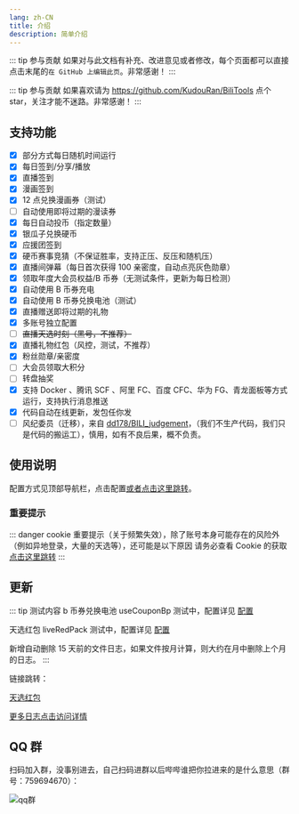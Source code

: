 ```yaml
---
lang: zh-CN
title: 介绍
description: 简单介绍
---
```


::: tip 参与贡献
如果对与此文档有补充、改进意见或者修改，每个页面都可以直接点击末尾的`在 GitHub 上编辑此页`。非常感谢！
:::

::: tip 参与贡献
如果喜欢请为 <https://github.com/KudouRan/BiliTools> 点个 star，关注才能不迷路。非常感谢！
:::

## 支持功能 <Badge v-if="isRefreshed" type="tip" :text="`版本${tagName}`" vertical="top" />

- [x] 部分方式每日随机时间运行 <Badge type="tip" text="推荐" vertical="middle" />
- [x] 每日签到/分享/播放
- [x] 直播签到
- [x] 漫画签到
- [x] 12 点兑换漫画券（测试）
- [ ] 自动使用即将过期的漫读券
- [x] 每日自动投币（指定数量）
- [x] 银瓜子兑换硬币
- [x] 应援团签到
- [x] 硬币赛事竞猜（不保证胜率，支持正压、反压和随机压）
- [x] 直播间弹幕（每日首次获得 100 亲密度，自动点亮灰色勋章）
- [x] 领取年度大会员权益/B 币券（无测试条件，更新为每日检测）
- [x] 自动使用 B 币券充电
- [x] 自动使用 B 币券兑换电池（测试）
- [x] 直播赠送即将过期的礼物
- [x] 多账号独立配置
- [ ] ~~直播天选时刻（黑号，不推荐）~~ <Badge type="warning" text="慎用" vertical="middle" />
- [x] 直播礼物红包（风控，测试，不推荐） <Badge type="warning" text="慎用" vertical="middle" />
- [x] 粉丝勋章/亲密度
- [ ] 大会员领取大积分 <Badge type="warning" text="新增" vertical="middle" />
- [ ] 转盘抽奖 <Badge type="warning" text="新增" vertical="middle" />
- [x] 支持 Docker 、腾讯 SCF 、阿里 FC、百度 CFC、华为 FG、青龙面板等方式运行，支持执行消息推送
- [x] 代码自动在线更新，发包任你发 <Badge type="tip" text="推荐" vertical="middle" />
- [ ] 风纪委员（迁移），来自 [dd178/BILI_judgement](https://github.com/dd178/BILI_judgement/blob/master/judgement.py)，（我们不生产代码，我们只是代码的搬运工），慎用，如有不良后果，概不负责。

## 使用说明

配置方式见顶部导航栏，点击配置[或者点击这里跳转](../config/)。

### 重要提示

::: danger cookie 重要提示（关于频繁失效），除了账号本身可能存在的风险外（例如异地登录，大量的天选等），还可能是以下原因
请务必查看 Cookie 的获取[点击这里跳转](../config/get_value.md)
:::

## 更新

::: tip 测试内容
b 币券兑换电池 useCouponBp 测试中，配置详见 [配置](../config/func.md)

天选红包 liveRedPack 测试中，配置详见 [配置](../config/func.md)

新增自动删除 15 天前的文件日志，如果文件按月计算，则大约在月中删除上个月的日志。
:::

链接跳转：

[天选红包](../config/func.md#天选红包)

[更多日志点击访问详情](./update.md)

## QQ 群

扫码加入群，没事别进去，自己扫码进群以后哔哔谁把你拉进来的是什么意思（群号：759694670）：

![qq群](/images/qq_group.png)
